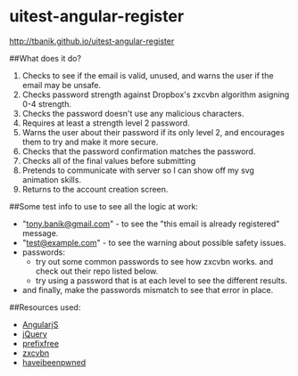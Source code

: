 # uitest-angular-register

http://tbanik.github.io/uitest-angular-register

##What does it do?
1. Checks to see if the email is valid, unused, and warns the user if the email may be unsafe.
2. Checks password strength against Dropbox's zxcvbn algorithm asigning 0-4 strength.
3. Checks the password doesn't use any malicious characters.
4. Requires at least a strength level 2 password.
5. Warns the user about their password if its only level 2, and encourages them to try and make it more secure.
6. Checks that the password confirmation matches the password.
7. Checks all of the final values before submitting
8. Pretends to communicate with server so I can show off my svg animation skills.
9. Returns to the account creation screen.

##Some test info to use to see all the logic at work:
* "tony.banik@gmail.com" - to see the "this email is already registered" message.
* "test@example.com" - to see the warning about possible safety issues.
* passwords:
  * try out some common passwords to see how zxcvbn works. and check out their repo listed below.
  * try using a password that is at each level to see the different results.
* and finally, make the passwords mismatch to see that error in place.

##Resources used:
* [AngularjS](https://github.com/angular/angular.js)
* [jQuery](https://github.com/jquery/jquery)
* [prefixfree](https://github.com/LeaVerou/prefixfree)
* [zxcvbn](https://github.com/dropbox/zxcvbn)
* [haveibeenpwned](https://haveibeenpwned.com/API/v2)

